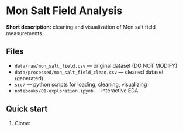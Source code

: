# Mon Salt Field Analysis

**Short description:** cleaning and visualization of Mon salt field measurements.

## Files
- `data/raw/mon_salt_field.csv` — original dataset (DO NOT MODIFY)
- `data/processed/mon_salt_field_clean.csv` — cleaned dataset (generated)
- `src/` — python scripts for loading, cleaning, visualizing
- `notebooks/01-exploration.ipynb` — interactive EDA

## Quick start
1. Clone:

